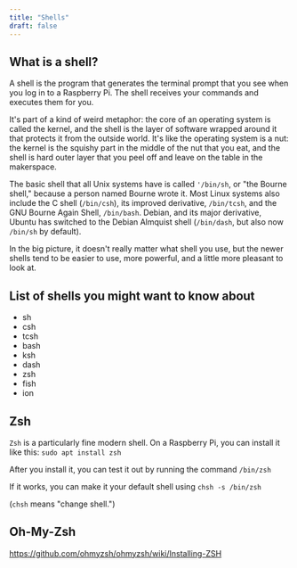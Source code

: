 ```yaml
---
title: "Shells"
draft: false
---
```


## What is a shell? ##

A shell is the program that generates the terminal prompt that you see when you log in to a Raspberry Pi. The shell receives your commands and executes them for you. 

It's part of a kind of weird metaphor: the core of an operating system is called the kernel, and the shell is the layer of software wrapped around it that protects it from the outside world. It's like the operating system is a nut: the kernel is the squishy part in the middle of the nut that you eat, and the shell is hard outer layer that you peel off and leave on the table in the makerspace.

The basic shell that all Unix systems have is called `'/bin/sh`, or "the Bourne shell," because a person named Bourne wrote it. Most Linux systems also include the C shell (`/bin/csh`), its improved derivative, `/bin/tcsh`, and the GNU Bourne Again Shell, `/bin/bash`. Debian, and its major derivative, Ubuntu has switched to the Debian Almquist shell (`/bin/dash`, but also now `/bin/sh` by default).

In the big picture, it doesn't really matter what shell you use, but the newer shells tend to be easier to use, more powerful, and a little more pleasant to look at.

## List of shells you might want to know about ##

* sh
* csh
* tcsh
* bash
* ksh
* dash
* zsh
* fish
* ion

## Zsh ##

`Zsh` is a particularly fine modern shell. On a Raspberry Pi, you can install it like this: `sudo apt install zsh`

After you install it, you can test it out by running the command `/bin/zsh`

If it works, you can make it your default shell using `chsh -s /bin/zsh`

(`chsh` means "change shell.")

## Oh-My-Zsh ##

https://github.com/ohmyzsh/ohmyzsh/wiki/Installing-ZSH
